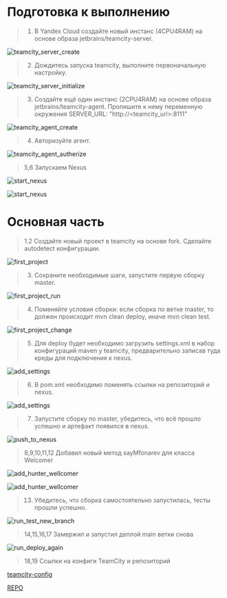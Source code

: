 # Подготовка к выполнению

>1. В Yandex Cloud создайте новый инстанс (4CPU4RAM) на основе образа jetbrains/teamcity-server.

![teamcity_server_create](dz11/screenshots/1.png)

>2. Дождитесь запуска teamcity, выполните первоначальную настройку.

![teamcity_server_initialize](dz11/screenshots/2.png)

>3. Создайте ещё один инстанс (2CPU4RAM) на основе образа jetbrains/teamcity-agent. Пропишите к нему переменную окружения SERVER_URL: "http://<teamcity_url>:8111"

![teamcity_agent_create](dz11/screenshots/3.png)

>4. Авторизуйте агент.

![teamcity_agent_autherize](dz11/screenshots/4.png)

>5,6 Запускаем Nexus

![start_nexus](dz11/screenshots/5.png)

![start_nexus](dz11/screenshots/6.png)

# Основная часть

>1.2 Создайте новый проект в teamcity на основе fork. Сделайте autodetect конфигурации. 

![first_project](dz11/screenshots/7.png)

>3. Сохраните необходимые шаги, запустите первую сборку master.

![first_project_run](dz11/screenshots/8.png)

>4. Поменяйте условия сборки: если сборка по ветке master, то должен происходит mvn clean deploy, иначе mvn clean test.

![first_project_change](dz11/screenshots/9.png)

>5. Для deploy будет необходимо загрузить settings.xml в набор конфигураций maven у teamcity, предварительно записав туда креды для подключения к nexus.

![add_settings](dz11/screenshots/10.png)

>6. В pom.xml необходимо поменять ссылки на репозиторий и nexus.

![add_settings](dz11/screenshots/11.png)

>7. Запустите сборку по master, убедитесь, что всё прошло успешно и артефакт появился в nexus.

![push_to_nexus](dz11/screenshots/12.png)

>8,9,10,11,12 Добавил новый метод sayMfonarev для класса Welcomer

![add_hunter_wellcomer](dz11/screenshots/13.png)

![add_hunter_wellcomer](dz11/screenshots/14.png)

>13. Убедитесь, что сборка самостоятельно запустилась, тесты прошли успешно.

![run_test_new_branch](dz11/screenshots/15.png)

>14,15,16,17 Замержил и запустил деплой main ветки снова

![run_deploy_again](dz11/screenshots/16.png)

>18,19 Ссылки на конфиги TeamCity и репозиторий

[teamcity-config](https://github.com/fonru/teamcity#:~:text=1%20hour%20ago-,TeamCity_Backup_20230310_145353.zip,-new%20file%3A%20TeamCity_Backup_20230310_145353)

[REPO](https://github.com/fonru/teamcity)